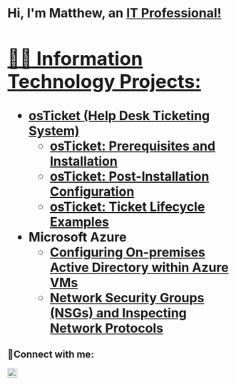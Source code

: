 <h1>Hi, I'm Matthew, an <a href="https://www.linkedin.com/in/matthew-cruz-reyes-4118b0212/">IT Professional!

<h2>👨‍💻 Information Technology Projects:</h2>

- <b>osTicket (Help Desk Ticketing System)</b>
  - [osTicket: Prerequisites and Installation](https://github.com/matthewcruz-cc/osticket-prereqs)
  - [osTicket: Post-Installation Configuration](https://github.com/matthewcruz-cc/post-install-config)
  - [osTicket: Ticket Lifecycle Examples](https://github.com/matthewcruz-cc/ticket-lifecycle)
- <b>Microsoft Azure</b>
  - [Configuring On-premises Active Directory within Azure VMs](https://github.com/matthewcruz-cc/configure-ad)
  - [Network Security Groups (NSGs) and Inspecting Network Protocols](https://github.com/matthewcruz-cc/azure-network-protocols)

<h2>🤳Connect with me:</h2>

[<img align="left" alt="Matthew | LinkedIn" width="22px" src="https://cdn.jsdelivr.net/npm/simple-icons@v3/icons/linkedin.svg" />][linkedin]

[linkedin]: https://www.linkedin.com/in/matthew-cruz-reyes-4118b0212/
